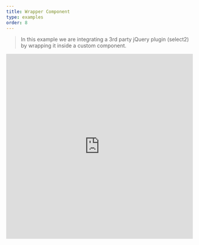 ```yaml
---
title: Wrapper Component
type: examples
order: 8
---
```


> In this example we are integrating a 3rd party jQuery plugin (select2) by wrapping it inside a custom component.

<iframe width="100%" height="500" src="https://jsfiddle.net/d131Lebj/78/embedded/result%2Chtml%2Cjs%2Ccss" allowfullscreen="allowfullscreen" frameborder="0"></iframe>
